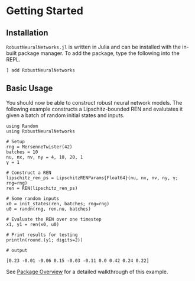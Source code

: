 # Getting Started

## Installation

`RobustNeuralNetworks.jl` is written in Julia and can be installed with the in-built package manager. To add the package, type the following into the REPL.

```
] add RobustNeuralNetworks
```

## Basic Usage

You should now be able to construct robust neural network models. The following example constructs a Lipschitz-bounded REN and evalutates it given a batch of random initial states and inputs.

```jldoctest
using Random
using RobustNeuralNetworks

# Setup
rng = MersenneTwister(42)
batches = 10
nu, nx, nv, ny = 4, 10, 20, 1
γ = 1

# Construct a REN
lipschitz_ren_ps = LipschitzRENParams{Float64}(nu, nx, nv, ny, γ; rng=rng)
ren = REN(lipschitz_ren_ps)

# Some random inputs
x0 = init_states(ren, batches; rng=rng)
u0 = randn(rng, ren.nu, batches)

# Evaluate the REN over one timestep
x1, y1 = ren(x0, u0)

# Print results for testing
println(round.(y1; digits=2))

# output

[0.23 -0.01 -0.06 0.15 -0.03 -0.11 0.0 0.42 0.24 0.22]
```

See [Package Overview](@ref) for a detailed walkthrough of this example.